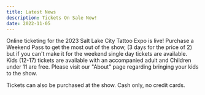 ```yaml
---
title: Latest News
description: Tickets On Sale Now!
date: 2022-11-05
---
```

O﻿nline ticketing for the 2023 Salt Lake City Tattoo Expo is live! Purchase a Weekend Pass to get the most out of the show, (3 days for the price of 2) but if you can't make it for the weekend single day tickets are available.  Kids (12-17) tickets are available with an accompanied adult and Children under 11 are free. Please visit our "About" page regarding bringing your kids to the show. 

Tickets can also be purchased at the show. Cash only, no credit cards.